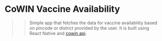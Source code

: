 # CoWIN Vaccine Availability

> > Simple app that fetches the data for vaccine availability based on pincode or district provided by the user. It is built using React Native and [cowin api](https://apisetu.gov.in).
